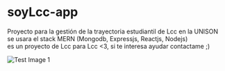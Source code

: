 # soyLcc-app
Proyecto para la gestión de la trayectoria estudiantil de Lcc en la UNISON<br/>
se usara el stack MERN (Mongodb, Expressjs, Reactjs, Nodejs)<br/>
es un proyecto de Lcc para Lcc <3, si te interesa ayudar contactame ;)

![Test Image 1](https://i.imgur.com/vicyc4v.png)
